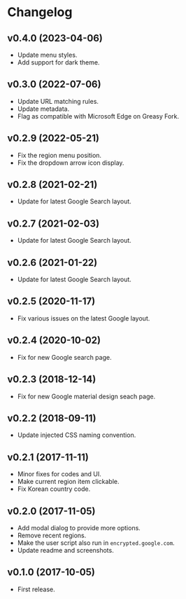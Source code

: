 # Changelog

## **v0.4.0** (2023-04-06)

- Update menu styles.
- Add support for dark theme.

## **v0.3.0** (2022-07-06)

- Update URL matching rules.
- Update metadata.
- Flag as compatible with Microsoft Edge on Greasy Fork.

## **v0.2.9** (2022-05-21)

- Fix the region menu position.
- Fix the dropdown arrow icon display.

## **v0.2.8** (2021-02-21)

- Update for latest Google Search layout.

## **v0.2.7** (2021-02-03)

- Update for latest Google Search layout.

## **v0.2.6** (2021-01-22)

- Update for latest Google Search layout.

## **v0.2.5** (2020-11-17)

- Fix various issues on the latest Google layout.

## **v0.2.4** (2020-10-02)

- Fix for new Google search page.

## **v0.2.3** (2018-12-14)

- Fix for new Google material design seach page.

## **v0.2.2** (2018-09-11)

- Update injected CSS naming convention.

## **v0.2.1** (2017-11-11)

- Minor fixes for codes and UI.
- Make current region item clickable.
- Fix Korean country code.

## **v0.2.0** (2017-11-05)

- Add modal dialog to provide more options.
- Remove recent regions.
- Make the user script also run in `encrypted.google.com`.
- Update readme and screenshots.

## **v0.1.0** (2017-10-05)

- First release.
